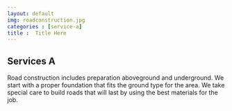 ```yaml
---
layout: default
img: roadconstruction.jpg
categories : [service-a]
title :  Title Here
---
```


## Services A

Road construction includes preparation aboveground and underground. We start with a proper foundation that fits the ground type for the area. We take special care to build roads that will last by using the best materials for the job. 
